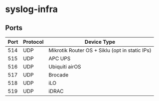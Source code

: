 # syslog-infra

## Ports

| Port        | Protocol           | Device Type |
| ------------- | ------------- | ------------- |
| 514 | UDP | Mikrotik Router OS + Siklu (opt in static IPs) |
| 515 | UDP | APC UPS |
| 516 | UDP | Ubiquiti airOS |
| 517 | UDP | Brocade |
| 518 | UDP | iLO |
| 519 | UDP | iDRAC |
